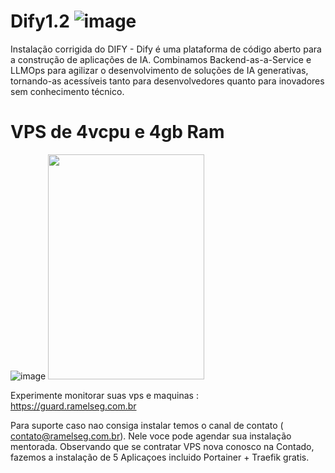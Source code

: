 # Dify1.2 ![image](https://github.com/user-attachments/assets/8f9b75d6-d01f-4f0f-875c-6b8b006b2998)

Instalação corrigida do DIFY - Dify é uma plataforma de código aberto para a construção de aplicações de IA. Combinamos Backend-as-a-Service e LLMOps para agilizar o desenvolvimento de soluções de IA generativas, tornando-as acessíveis tanto para desenvolvedores quanto para inovadores sem conhecimento técnico.



# VPS de 4vcpu e 4gb Ram
![image](https://www.lduhtrp.net/image-101209511-15022367)
<a href="https://www.anrdoezrs.net/click-101209511-13484397" target="_top">
<img src="https://www.awltovhc.com/image-101209511-13484397" width="250" height="360" alt="" border="0"/></a>


Experimente monitorar suas vps e maquinas : https://guard.ramelseg.com.br

Para suporte caso nao consiga instalar temos o canal de contato ( contato@ramelseg.com.br). Nele voce pode agendar sua instalação mentorada. Observando que se contratar VPS nova conosco na Contado, fazemos a instalação de 5 Aplicaçoes incluido Portainer + Traefik gratis.
